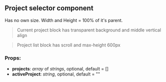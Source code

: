 ## **Project selector component**

Has no own size. Width and Height = 100% of it's parent.

> Current project block has transparent background and middle vertical align

> Project list block has scroll and max-height 600px

### Props:

* **projects**: _array_ of _strings_, optional, default = []
* **activeProject**: _string_, optional, default = ""
